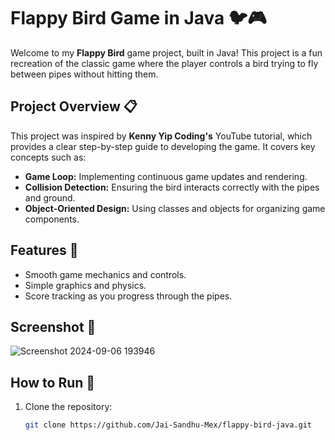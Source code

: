 # Flappy Bird Game in Java 🐦🎮

Welcome to my **Flappy Bird** game project, built in Java! This project is a fun recreation of the classic game where the player controls a bird trying to fly between pipes without hitting them.

## Project Overview 📋

This project was inspired by **Kenny Yip Coding's** YouTube tutorial, which provides a clear step-by-step guide to developing the game. It covers key concepts such as:
- **Game Loop:** Implementing continuous game updates and rendering.
- **Collision Detection:** Ensuring the bird interacts correctly with the pipes and ground.
- **Object-Oriented Design:** Using classes and objects for organizing game components.

## Features 🌟
- Smooth game mechanics and controls.
- Simple graphics and physics.
- Score tracking as you progress through the pipes.

## Screenshot 🎨
![Screenshot 2024-09-06 193946](https://github.com/user-attachments/assets/c5f00bd1-013a-42d4-8955-5f7801f85bf2)
 <!-- Replace with the actual screenshot link -->

## How to Run 🚀
1. Clone the repository:
   ```bash
   git clone https://github.com/Jai-Sandhu-Mex/flappy-bird-java.git
